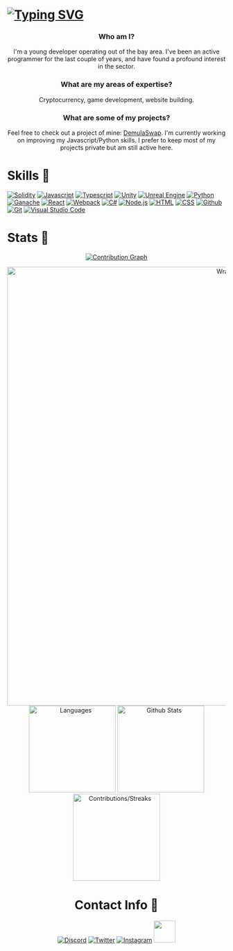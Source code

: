 <!--
useful shit
https://github.com/tandpfun/skill-icons#readme
https://ashutosh00710.github.io/github-readme-activity-graph/
https://wrapped.run/
https://www.vectorlogo.zone/?q=
https://github.com/ikatyang/emoji-cheat-sheet/blob/master/README.md#smileys--emotion
-->



# [![Typing SVG](https://readme-typing-svg.herokuapp.com?size=35&lines=Hello+there+%F0%9F%91%8B%2C+I'm+Demul1)](https://git.io/typing-svg) 
<div align="center">
  
### Who am I?

I'm a young developer operating out of the bay area. I've been an active programmer for the last couple of years, and have found a profound interest in the sector. 

### What are my areas of expertise? 

Cryptocurrency, game development, website building.

### What are some of my projects?

Feel free to check out a project of mine: [DemulaSwap](https://github.com/Demul1/DemulaSwap). I'm currently working on improving my Javascript/Python skills. I prefer to keep most of my projects private but am still active here. 

</div>

# Skills 💪
[![Solidity](https://user-images.githubusercontent.com/99139310/178839920-e89f5421-8051-4f25-b883-b5980b22891b.png)](https://soliditylang.org)
[![Javascript](https://user-images.githubusercontent.com/99139310/178839919-98285d21-873f-4058-a649-3715f34b759e.png)](https://javascript.com)
[![Typescript](https://user-images.githubusercontent.com/99139310/180587435-202f49ee-35d9-4486-88ad-aa20732f5847.png)](https://www.typescriptlang.org/)
[![Unity](https://user-images.githubusercontent.com/99139310/178839912-1878e2d4-e373-4437-b053-5dbfd67f6cb7.png)](https://unity.com)
[![Unreal Engine](https://user-images.githubusercontent.com/99139310/180587525-2ea96da3-107a-4527-8340-323cb666e2a0.jpg)](https://unrealengine.com)
[![Python](https://user-images.githubusercontent.com/99139310/178839917-351cd87d-2229-46ec-a2df-d8e1f33aa700.png)](https://python.org)
[![Ganache](https://user-images.githubusercontent.com/99139310/180586686-2f8296bb-c66d-4eff-913e-d8e09d87a1f3.png)](https://trufflesuite.com/ganache/)
[![React](https://user-images.githubusercontent.com/99139310/180586690-f56d3dd5-aec6-47ba-b8b3-eb8b2e5d342b.png)](https://reactjs.org/)
[![Webpack](https://user-images.githubusercontent.com/99139310/180586693-377c85d2-95d8-444f-8504-554e5b874eb5.png)](https://webpack.js.org/)
[![C#](https://user-images.githubusercontent.com/99139310/178839916-d1924179-3c47-476c-9d44-eab13a6ca762.png)](https://docs.microsoft.com/en-us/dotnet/csharp/)
[![Node.js](https://user-images.githubusercontent.com/99139310/178839910-a5dcd40f-89dd-4958-9170-4315181ed3f0.png)](https://nodejs.org/en/)
[![HTML](https://user-images.githubusercontent.com/99139310/178839914-67b126fc-f805-488d-943e-77276fe7b7b7.png)](https://developer.mozilla.org/en-US/docs/Learn/Getting_started_with_the_web/HTML_basics)
[![CSS](https://user-images.githubusercontent.com/99139310/178839915-79ea749c-6ccf-476f-a79b-2c28cf8982cf.png)](https://developer.mozilla.org/en-US/docs/Web/CSS)
[![Github](https://user-images.githubusercontent.com/99139310/180586687-e573df5c-0bd4-45a3-88d0-e6ce056e56cc.png)](https://github.com/)
[![Git](https://user-images.githubusercontent.com/99139310/180586688-a1ba925b-f709-4064-91ae-4f40b120a116.png)](https://git-scm.com/)
[![Visual Studio Code](https://user-images.githubusercontent.com/99139310/180586691-72cf0963-2772-45b6-a4c9-f05e305bdafe.png)](https://code.visualstudio.com/)

# Stats 🚀
<div align="center">

[![Contribution Graph](https://github-readme-activity-graph.vercel.app/graph?username=Demul1&bg_color=000000&color=14d8db&line=14d8db&point=ee00ff&area=true&hide_border=true)](https://github.com/ashutosh00710/github-readme-activity-graph)

<img src="https://github.com/Demul1/Demul1/assets/99139310/682f6f06-e7b9-48cc-993c-8c773064a6ba" alt="Wrapped" width="1010">

<img src="https://github-readme-stats.vercel.app/api/top-langs/?username=demul1&theme=react" alt="Languages" height="200">
<img src="https://github-readme-stats.vercel.app/api?username=demul1&show_icons=true&count_private=true&theme=react" alt="Github Stats" height="200">
<img src="https://github-readme-streak-stats.herokuapp.com/?user=Demul1&theme=react&hide_border=false" alt="Contributions/Streaks" height="200">

# Contact Info 💬
<div align="center">
  
[![Discord](https://skillicons.dev/icons?i=discord)](discordapp.com/users/761454931030704128)
[![Twitter](https://skillicons.dev/icons?i=twitter)](https://twitter.com/dylanchauhan11)
[![Instagram](https://skillicons.dev/icons?i=instagram)](https://www.instagram.com/chauhan.dylan/)
<a href="https://github.com/Demul1"><img src="https://img.shields.io/github/followers/Demul1?label=Follow&style=social" height="50"/></a>

</div>
